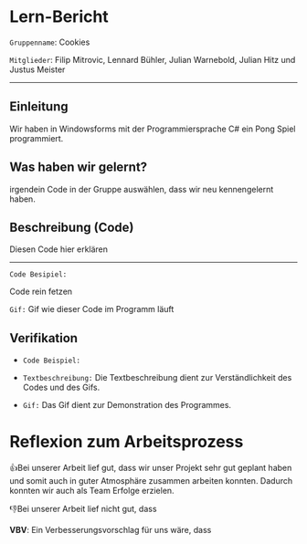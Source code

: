 # Lern-Bericht
`Gruppenname`: Cookies 

`Mitglieder`: Filip Mitrovic, Lennard Bühler, Julian Warnebold, Julian Hitz und Justus Meister

-----------------------------------------------------------------------------------------------------------------------------------------------------------------------
## Einleitung
Wir haben in Windowsforms mit der Programmiersprache C# ein Pong Spiel programmiert.


## Was haben wir gelernt?

irgendein Code in der Gruppe auswählen, dass wir neu kennengelernt haben.


## Beschreibung (Code)

Diesen Code hier erklären


-----------------------------------------------------------------------------------------------------------------------------------------------------------------------
`Code Besipiel:`

Code rein fetzen


`Gif:`
Gif wie dieser Code im Programm läuft



## Verifikation

* `Code Beispiel:` 

* `Textbeschreibung:` Die Textbeschreibung dient zur Verständlichkeit des Codes und des Gifs.

* `Gif:` Das Gif dient zur Demonstration des Programmes.

# Reflexion zum Arbeitsprozess


👍Bei unserer Arbeit lief gut, dass wir unser Projekt sehr gut geplant haben und somit auch in guter Atmosphäre zusammen arbeiten konnten. Dadurch konnten wir auch als Team Erfolge erzielen.


👎Bei unserer Arbeit lief nicht gut, dass


**VBV**: Ein Verbesserungsvorschlag für uns wäre, dass



